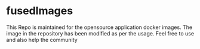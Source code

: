# fusedImages

This Repo is maintained for the opensource application docker images. 
The image in the repository has been modified as per the usage.
Feel free to use and also help the community
